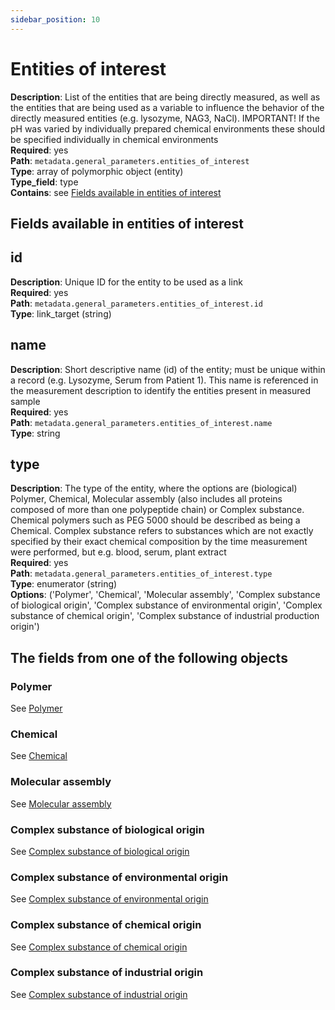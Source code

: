 ```yaml
---
sidebar_position: 10
---
```


# Entities of interest

**Description**: List of the entities that are being directly measured, as well as the entities that are being used as a variable to influence the behavior of the directly measured entities (e.g. lysozyme, NAG3, NaCl). IMPORTANT! If the pH was varied by individually prepared chemical environments these should be specified individually in chemical environments <br/>
**Required**: yes <br/>
**Path**: `metadata.general_parameters.entities_of_interest` <br/>
**Type**: array of polymorphic object (entity) <br/>
**Type_field**: type  <br/>
**Contains**: see [Fields available in entities of interest](#fields-available-in-entities-of-interest)

## Fields available in entities of interest

## id

**Description**: Unique ID for the entity to be used as a link <br/>
**Required**: yes <br/>
**Path**: `metadata.general_parameters.entities_of_interest.id` <br/>
**Type**: link_target (string) <br/>

## name

**Description**: Short descriptive name (id) of the entity; must be unique within a record (e.g. Lysozyme, Serum from Patient 1). This name is referenced in the measurement description to identify the entities present in measured sample<br/>
**Required**: yes <br/>
**Path**: `metadata.general_parameters.entities_of_interest.name` <br/>
**Type**:  string <br/>

## type

**Description**: The type of the entity, where the options are (biological) Polymer, Chemical, Molecular assembly (also includes all proteins composed of more than one polypeptide chain) or Complex substance. Chemical polymers such as PEG 5000 should be described as being a Chemical. Complex substance refers to substances which are not exactly specified by their exact chemical composition by the time measurement were performed, but e.g. blood, serum, plant extract <br/>
**Required**: yes <br/>
**Path**: `metadata.general_parameters.entities_of_interest.type` <br/>
**Type**:  enumerator (string) <br/>
**Options**: ('Polymer', 'Chemical', 'Molecular assembly', 'Complex substance of biological origin', 'Complex substance of environmental origin',
'Complex substance of chemical origin', 'Complex substance of industrial production origin')

## The fields from one of the following objects

### Polymer

See [Polymer](../reusable_elements/polymer.md)

### Chemical

See [Chemical](../reusable_elements/chemical.md)

### Molecular assembly

See [Molecular assembly](../reusable_elements/molecular_assembly.md)

### Complex substance of biological origin

See [Complex substance of biological origin](../reusable_elements/biological_origin.md)

### Complex substance of environmental origin

See [Complex substance of environmental origin](../reusable_elements/environmental_origin.md)

### Complex substance of chemical origin

See [Complex substance of chemical origin](../reusable_elements/chemical_origin.md)

### Complex substance of industrial origin

See [Complex substance of industrial origin](../reusable_elements/industrial_origin.md)
